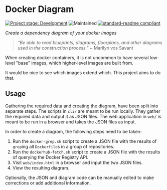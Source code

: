 # Docker Diagram

[![Project stage: Development][project-stage-badge: Development]][project-stage-page]
![Maintained][maintained-shield]
[![standard-readme compliant][standard-readme-shield]][standard-readme-link]

_Create a dependency diagram of your docker images_

> _"Be able to read blueprints, diagrams, floorplans, and other diagrams used in the construction process."_ ~ Marilyn vos Savant

When creating docker containers, it is not uncommon to have several low-level "base" images, which higher-level images are built from.

It would be nice to see which images extend which. This project aims to do that.

## Usage

Gathering the required data and creating the diagram, have been split into separate steps. The scripts in `cli/` are meant to be run locally.
They gather the required data and output it as JSON files.
The web application in `web/` is meant to be run in a browser and takes the JSON files as input.

In order to create a diagram, the following steps need to be taken:

1. Run the `docker-grep.sh` script to create a JSON file with the results of `grep`ing all `Dockerfile`s in a group of repositories.
2. Run the `dockerhub-fetch.sh` script to create a JSON file with the results of querying the Docker Registry API.
3. Visit `web/index.html` in a browser and input the two JSON files.
4. View the resulting diagram.

Optionally, the JSON and diagram code can be manually edited to make corrections or add additional information.

[maintained-shield]: https://img.shields.io/maintenance/yes/2023.svg
[project-stage-badge: Development]: https://img.shields.io/badge/Project%20Stage-Development-yellowgreen.svg
[project-stage-page]: https://blog.pother.ca/project-stages/
[standard-readme-link]: https://github.com/RichardLitt/standard-readme
[standard-readme-shield]: https://img.shields.io/badge/-Standard%20Readme-brightgreen.svg
